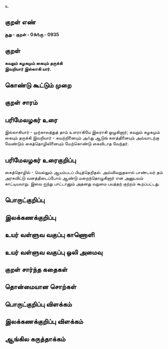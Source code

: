 உ

## குறள் எண் 

**சூது - குறள் - 0௯௩ரு - 0935**

## குறள் 

**கவறும் கழகமும் கையும் தருக்கி  
இவறியார் இல்லாகி யார்.** 

## கொண்டு கூட்டும் முறை


## குறள் சாரம் 


## பரிமேலழகர் உரை

இல்லாகியார் - முற்காலத்துத் தாம் உளராகியே இலராகி ஒழுகினார்; கவறும் கழகமும் கையும் தருக்கி இவறியார் - கவற்றினையும் அஃது ஆடுங் களத்தினையும் அவ்வாடற்கு வேண்டும் கைத்தொழிலினையும் மேற்கொண்டு கைவிடாத வேந்தர்.

## பரிமேலழகர் உரைகுறிப்பு   

கைத்தொழில் - வெல்லும் ஆயம்படப் பிடித்தெறிதல். அவ்விவறுதலால் பாண்டவர் தம் அரசுவிட்டு வனத்திடைப்போய் ஆண்டு மறைந்தொழுகினார் என அனுபவம் காட்டியவாறு. இவை ஐந்து பாட்டானும் அதனது வறுமை பயத்தற் குற்றம் கூறப்பட்டது.

## பொருட்குறிப்பு 


## இலக்கணக்குறிப்பு  


## உயர் வள்ளுவ வகுப்பு காணொளி


## உயர் வள்ளுவ வகுப்பு ஒலி அமைவு 

 
## குறள் சார்ந்த கதைகள் 


## தொன்மையான சொற்கள்


## பொருட்குறிப்பு விளக்கம்


## இலக்கணக்குறிப்பு விளக்கம்


## ஆங்கில கருத்தாக்கம் 


